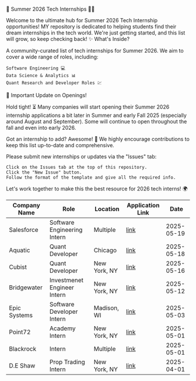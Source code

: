 🚀 Summer 2026 Tech Internships 🧑‍💻

Welcome to the ultimate hub for Summer 2026 Tech Internship opportunities! MY repository is dedicated to helping students find their dream internships in the tech world. We're just getting started, and this list will grow, so keep checking back!
✨ What's Inside?

A community-curated list of tech internships for Summer 2026. We aim to cover a wide range of roles, including:

    Software Engineering 💻
    Data Science & Analytics 📊
    Quant Research and Developer Roles 💹

📣 Important Update on Openings!

Hold tight! ⏳ Many companies will start opening their Summer 2026 internship applications a bit later in Summer and early Fall 2025 (especially around August and September). Some will continue to open throughout the fall and even into early 2026.

Got an internship to add? Awesome! 🙌 We highly encourage contributions to keep this list up-to-date and comprehensive.

Please submit new internships or updates via the "Issues" tab:

    Click on the Issues tab at the top of this repository.
    Click the "New Issue" button.
    Follow the format of the template and give all the required info.

Let's work together to make this the best resource for 2026 tech interns! 🌍


| Company Name | Role | Location | Application Link | Date |
| --- | --- | --- | --- | --- |
| Salesforce | Software Engineering Intern | Multiple | [link](https://careers.salesforce.com/en/jobs/jr293195/summer-2026-intern-software-engineer/) | 2025-05-19 |
| Aquatic | Quant Developer | Chicago | [link](https://job-boards.greenhouse.io/aquaticcapitalmanagement/jobs/7990895002) | 2025-05-18 |
| Cubist | Quant Developer | New York, NY | [link](https://job-boards.greenhouse.io/point72/jobs/7297613002?gh_jid=7297613002&jobCode=CSS-0012293&location=null) | 2025-05-16 |
| Bridgewater | Investmenet Engineer Intern | New York, NY | [link](https://job-boards.greenhouse.io/bridgewater89/jobs/7950099002) | 2025-05-12 |
| Epic Systems | Software Developer Intern | Madison, WI | [link](https://epic.avature.net/Careers/FolderDetail/Verona-Wisconsin-United-States-Software-Developer-Intern-Summer-2026/27259) | 2025-05-03 |
| Point72 | Academy Intern | New York, NY | [link](https://job-boards.greenhouse.io/point72/jobs/7781489002?gh_jid=7781489002&gh_src=384ec4432us) | 2025-05-01 |
| Blackrock | Intern | Multiple | [link](https://careers.blackrock.com/job/new-york/2026-summer-internship-program-amers/45831/78311026912) | 2025-05-01 |
| D.E Shaw | Prop Trading Intern | New York, NY | [link](https://www.deshaw.com/careers/proprietary-trading-intern-new-york-summer-2026-5379) | 2025-04-01 |
